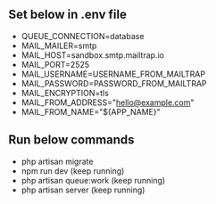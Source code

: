 ## Set below in .env file

- QUEUE_CONNECTION=database
- MAIL_MAILER=smtp
- MAIL_HOST=sandbox.smtp.mailtrap.io
- MAIL_PORT=2525
- MAIL_USERNAME=USERNAME_FROM_MAILTRAP
- MAIL_PASSWORD=PASSWORD_FROM_MAILTRAP
- MAIL_ENCRYPTION=tls
- MAIL_FROM_ADDRESS="hello@example.com"
- MAIL_FROM_NAME="${APP_NAME}"

## Run below commands

- php artisan migrate
- npm run dev (keep running)
- php artisan queue:work (keep running)
- php artisan server (keep running)